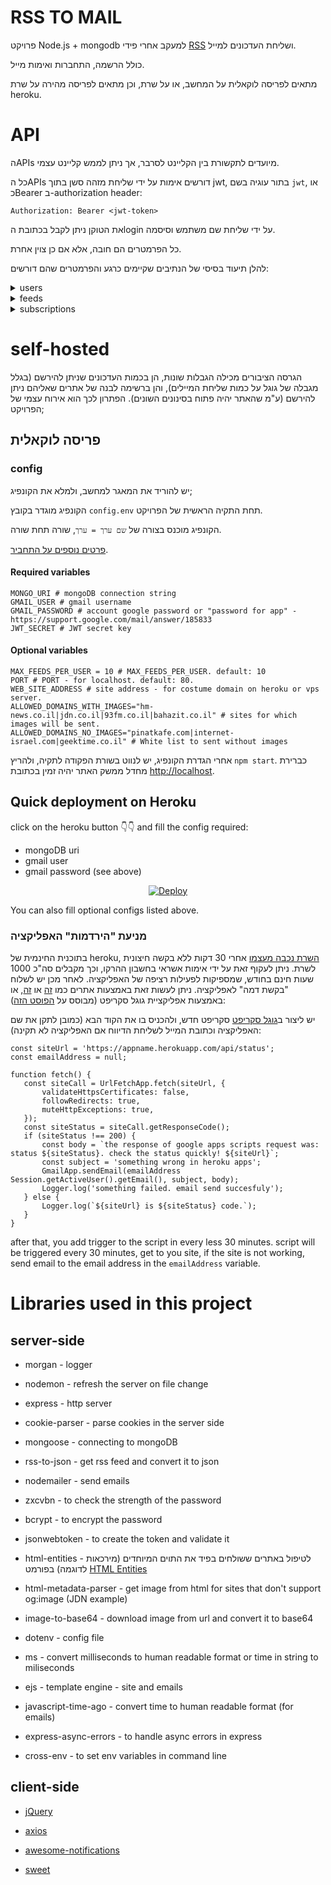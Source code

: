 # RSS TO MAIL

פרויקט Node.js + mongodb למעקב אחרי פידי [RSS](https://he.wikipedia.org/wiki/RSS) ושליחת העדכונים למייל.

כולל הרשמה, התחברות ואימות מייל.

מתאים לפריסה לוקאלית על המחשב, או על שרת, וכן מתאים לפריסה מהירה על שרת heroku.

# API

הAPIs מיועדים לתקשורת בין הקליינט לסרבר, אך ניתן לממש קליינט עצמי.

כל הAPIs דורשים אימות על ידי שליחת מזהה סשן בתוך jwt, בתור עוגיה בשם `jwt`, או כBearer ב-authorization header:

```Authorization: Bearer <jwt-token>```

 את הטוקן ניתן לקבל בכתובת הlogin על ידי שליחת שם משתמש וסיסמה.

כל הפרמטרים הם חובה, אלא אם כן צוין אחרת.

להלן תיעוד בסיסי של הנתיבים שקיימים כרגע והפרמטרים שהם דורשים:

<details>
<summary>users</summary>

## users

APIs תחת הנתיב `/api/users`.
מכילים פעולות הקשורות למשתמשים.

#### signup

הרשמה.

    POST /api/users/signup
  
   body: `{
        "name": "name",
        "email": "email",
        "password": "password"
    }`

#### login

התחברות.

    POST /api/users/login
  
   body: `{
        "username": "username",
        "password": "password"
    }`

#### log-out

התנתקות ומחיקת הסשן הפעיל מהדאטהבייס.

    POST /api/users/log-out

#### verify

אימות מייל עבור המשתמש המחובר כעת.

    POST /api/users/verify
  
query: `{
       "verifyCode": "5 digit code"
    }`

#### re-send verify email

שליחת מייל אימות מחדש למייל המשתמש המחובר כעת.
מוגבל לפעמים אחת ביום.

    POST /api/users/resendVerificationEmail

body: `{
        "email": "email"
    }`

</details>

<details>
<summary>feeds</summary>

## feeds

APIs תחת הנתיב `/api/feeds`.
מכילים פעולות הקשורות לערוצי העדכונים (RSS).
בקבלת מידע על פיד, מושמטים פרטים על משתמשים אחרים שנרשמו לפיד.

#### get all feeds

מחזיר את כל הפידים במערכת.

    GET /api/feeds

#### get specific feed

מחזיר מידע על פיד ספציפי.

    GET /api/feeds/:id

#### create new feed

יצירת פיד חדש.

    POST /api/feeds
    
    query: `{
        "url": "url"
    }`

</details>

<details>
<summary>subscriptions</summary>

## subscriptions

ניהול הרשמות לפידים.

#### subscribe to feed

    POST /api/subscriptions/:subscriptionId

#### unsubscribe from feed

    DELETE /api/subscriptions/:subscriptionId

#### unsubscribe from all feeds

    POST /api/subscriptions/unsubscribe-all

</details>

# self-hosted

הגרסה הציבורים מכילה הגבלות שונות, הן בכמות העדכונים שניתן להירשם (בגלל מגבלה של גוגל על כמות שליחת המיילים), והן ברשימה לבנה של אתרים שאליהם ניתן להירשם (ע"מ שהאתר יהיה פתוח בסינונים השונים).
הפתרון לכך הוא אירוח עצמי של הפרויקט;

## פריסה לוקאלית

### config

יש להוריד את המאגר למחשב, ולמלא את הקונפיג;

הקונפיג מוגדר בקובץ `config.env` תחת התקיה הראשית של הפרויקט.

הקונפיג מוכנס בצורה של `שם ערך = ערך`, שורה תחת שורה.

[פרטים נוספים על התחביר](https://www.npmjs.com/package/dotenv  "פרטים נוספים על התחביר").

#### Required variables

```
MONGO_URI # mongoDB connection string
GMAIL_USER # gmail username
GMAIL_PASSWORD # account google password or "password for app" - https://support.google.com/mail/answer/185833
JWT_SECRET # JWT secret key
```

#### Optional variables

```
MAX_FEEDS_PER_USER = 10 # MAX_FEEDS_PER_USER. default: 10
PORT # PORT - for localhost. default: 80.
WEB_SITE_ADDRESS # site address - for costume domain on heroku or vps server.
ALLOWED_DOMAINS_WITH_IMAGES="hm-news.co.il|jdn.co.il|93fm.co.il|bahazit.co.il" # sites for which images will be sent.
ALLOWED_DOMAINS_NO_IMAGES="pinatkafe.com|internet-israel.com|geektime.co.il" # White list to sent without images
```

אחרי הגדרת הקונפיג, יש לנווט בשורת הפקודה לתקיה, ולהריץ `npm start`. כברירת מחדל ממשק האתר יהיה זמין בכתובת <http://localhost>.

## Quick deployment on Heroku

click on the heroku button 👇👇 and fill the config required:

* mongoDB uri
* gmail user
* gmail password (see above)

<div  align='center'>

[![Deploy](https://www.herokucdn.com/deploy/button.svg)](https://heroku.com/deploy?template=https://github.com/ShlomoCode/rss-to-mail/tree/master)

</div>
You can also fill optional configs listed above.

### מניעת "הירדמות" האפליקציה

בתוכנית החינמית של heroku, [השרת נכבה מעצמו](https://devcenter.heroku.com/articles/free-dyno-hours#dyno-sleeping) אחרי 30 דקות ללא בקשה חיצונית לשרת.
ניתן לעקוף זאת על ידי אימות אשראי בחשבון ההרקו, וכך מקבלים סה"כ 1000 שעות חינם בחודש, שמספיקות לפעילות רציפה של האפליקציה.
לאחר מכן יש לשלוח "בקשת דמה" לאפליקציה.
 ניתן לעשות זאת באמצעות אתרים כמו [זה](https://kaffeine.herokuapp.com/) או [זה](https://www.downnotifier.com/), או באמצעות אפליקציית גוגל סקריפט (מבוסס על [הפוסט הזה](https://blog.chv.ovh/site-monitoring)):

יש ליצור ב[גוגל סקריפט](https://script.google.com) סקריפט חדש, ולהכניס בו את הקוד הבא (כמובן לתקן את שם האפליקציה וכתובת המייל לשליחת הדיווח אם האפליקציה לא תקינה):

 ```JS
const siteUrl = 'https://appname.herokuapp.com/api/status';
const emailAddress = null;

function fetch() {
    const siteCall = UrlFetchApp.fetch(siteUrl, {
        validateHttpsCertificates: false,
        followRedirects: true,
        muteHttpExceptions: true,
    });
    const siteStatus = siteCall.getResponseCode();
    if (siteStatus !== 200) {
        const body = `the response of google apps scripts request was: status ${siteStatus}. check the status quickly! ${siteUrl}`;
        const subject = 'something wrong in heroku apps';
        GmailApp.sendEmail(emailAddress Session.getActiveUser().getEmail(), subject, body);
        Logger.log('something failed. email send succesfuly');
    } else {
        Logger.log(`${siteUrl} is ${siteStatus} code.`);
    }
}
```

after that, you add trigger to the script in every less 30 minutes.
script will be triggered every 30 minutes, get to you site, if the site is not working, send email to the email address in the `emailAddress` variable.

# Libraries used in this project

## server-side

* morgan - logger

* nodemon - refresh the server on file change

* express - http server

* cookie-parser - parse cookies in the server side

* mongoose - connecting to mongoDB

* rss-to-json - get rss feed and convert it to json

* nodemailer - send emails

* zxcvbn - to check the strength of the password

* bcrypt - to encrypt the password

* jsonwebtoken - to create the token and validate it

* html-entities - לטיפול באתרים ששולחים בפיד את התוים המיוחדים (מירכאות לדוגמה) בפורמט [HTML Entities](https://www.w3schools.com/html/html_entities.asp)

* html-metadata-parser - get image from html for sites that don't support og:image (JDN example)

* image-to-base64 - download image from url and convert it to base64

* dotenv - config file

* ms - convert milliseconds to human readable format or time in string to miliseconds

* ejs - template engine - site and emails

* javascript-time-ago - convert time to human readable format (for emails)

* express-async-errors - to handle async errors in express

* cross-env - to set env variables in command line

## client-side

* [jQuery](https://jquery.com)

* [axios](https://github.com/axios/axios)

* [awesome-notifications](https://f3oall.github.io/awesome-notifications)

* [sweet](https://www.npmjs.com/package/sweetalert)
